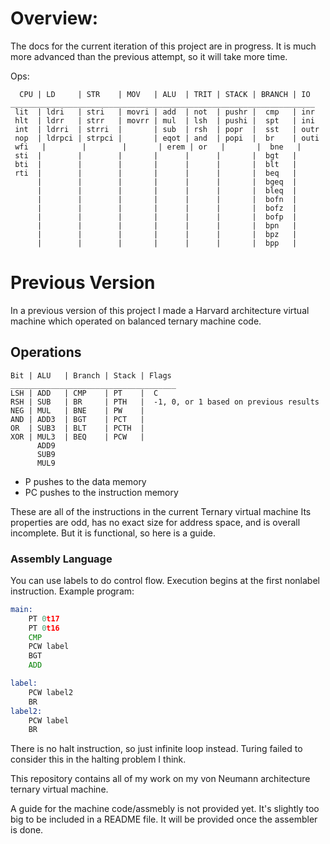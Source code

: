 # Overview:
The docs for the current iteration of this project are in progress. It is much more advanced than the previous attempt, so it will take more time.

Ops:
```
  CPU | LD     | STR    | MOV   | ALU  | TRIT | STACK | BRANCH | IO
____________________________________________________________________
 lit  | ldri   | stri   | movri | add  | not  | pushr |  cmp   | inr
 hlt  | ldrr   | strr   | movrr | mul  | lsh  | pushi |  spt   | ini
 int  | ldrri  | strri  |       | sub  | rsh  | popr  |  sst   | outr
 nop  | ldrpci | strpci |       | eqot | and  | popi  |  br    | outi
 wfi   |        |        |       | erem | or   |       |  bne   |
 sti  |        |        |       |      |      |       |  bgt   |
 bti  |        |        |       |      |      |       |  blt   |
 rti  |        |        |       |      |      |       |  beq   |
      |        |        |       |      |      |       |  bgeq  |
      |        |        |       |      |      |       |  bleq  |
      |        |        |       |      |      |       |  bofn  |
      |        |        |       |      |      |       |  bofz  |
      |        |        |       |      |      |       |  bofp  |
      |        |        |       |      |      |       |  bpn   |
      |        |        |       |      |      |       |  bpz   |
      |        |        |       |      |      |       |  bpp   |
```

# Previous Version
In a previous version of this project I made a Harvard architecture virtual machine which operated on balanced ternary machine code.

## Operations
```
Bit	| ALU	| Branch | Stack | Flags
_____________________________________
LSH	| ADD	| CMP	 | PT	 |  C
RSH	| SUB	| BR	 | PTH	 |  -1, 0, or 1 based on previous results
NEG	| MUL	| BNE	 | PW	 |
AND	| ADD3	| BGT	 | PCT	 |
OR	| SUB3	| BLT	 | PCTH	 |
XOR	| MUL3	| BEQ	 | PCW	 |
	  ADD9
	  SUB9
	  MUL9
```

- P pushes to the data memory
- PC pushes to the instruction memory

These are all of the instructions in the current Ternary virtual machine
Its properties are odd, has no exact size for address space, and is overall incomplete.
But it is functional, so here is a guide.

### Assembly Language
You can use labels to do control flow. Execution begins at the first nonlabel instruction.
Example program:
```asm
main:
    PT 0t17
    PT 0t16
    CMP
    PCW label 
    BGT 
    ADD

label:
    PCW label2
    BR 
label2:
    PCW label
    BR 
```

There is no halt instruction, so just infinite loop instead. Turing failed to consider this in the halting problem I think.

This repository contains all of my work on my von Neumann architecture ternary virtual machine.

A guide for the machine code/assmebly is not provided yet. It's slightly too big to be included in a README file.
It will be provided once the assembler is done.
